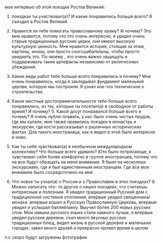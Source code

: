мое интервью об этой поездке Ростов Великий:

1. поездках ты участвовал(а)? И какие понравились больше всего?
Я съездил в Ростов Великий

2. Нравится ли тебе помогать православному храму? И почему?
Это мне нравится, потому что это очень интересно, я удидел очень старые традиционные
русские церки, они имеют высокую культурную ценность. Мне нравится история, стоящая за
этим, картины, иконы, они просто сногсшибательны, чтобы просто увидиеть это. По-моему ,
это очень важно защищать и поддерживать такие артефакты независимо от религиозных
убеждений.

3. Какие виды работ тебе больше всего понравились и почему?
Мне очень понравилось, когда я закладывал фундамент маленькой церлви, которую мы
построили. Я узнал кое-что техническое о строительстве.

4. Какие местные достопримечательности тебе больше всего понравились, из тех, которые ты
посетил(а) в свободное от работы время? И почему? 5. Какой досуг понравился больше всего
и почему?
Я очень лублю плавать, у нас было очень чистых прудов, где мы кулали, мне также нравились
поездки в монастрь и экскурсии, где костя рассказывал о различных исторических фактах.
Дла такого иностраница, как я видел в этой было интересно и ново.

5. Как ты себя чувствовал(а) в необычном международном коллективе? Что больше всего
удивило?
Юто было потрясающе, я чувствовал себя более комфортно в группе иностранцев, потому
что не все будут обращать на меня внимание. Я быил на несколкых экскурсиаях, где я был
единственным иностранцем. Где все мое внимание было сосредоточено на мне.

6. Что новое ты узнал(а) о России и о Православии в этих поездках? 8. Можно написать что-
то другое о наших поездках, что считаешь интересным и полезным.
Я увидел традиционный Русский дом с традиционной системой отопления, впервые увидел
священника/монаха. впервые вошел в Русскую Православную Церковь, впервые увидел и
услышал баллейлакку. Выучил более 200 новых русских слов. Мои навыки русского языка
стали намного лучше, я впервые увидел русские деревни, съел много вкусных русских
традиционных блюд, видел жизнь в русской деревне и маленьких городах. завел много
друзей и прекрасно провел время в целом


п.с скоро будут загружены фотографии
